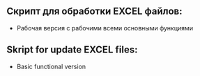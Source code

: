 ## Скрипт для обработки EXCEL файлов:   
- Рабочая версия с рабочими всеми основными функциями  
## Skript for update EXCEL files:  
- Basic functional version

